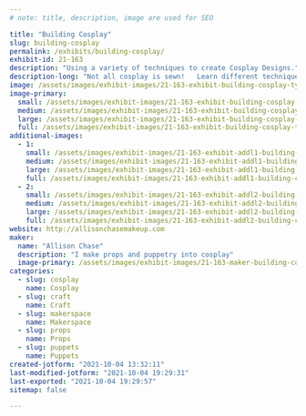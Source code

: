 ```yaml
---
# note: title, description, image are used for SEO

title: "Building Cosplay"
slug: building-cosplay
permalink: /exhibits/building-cosplay/
exhibit-id: 21-163
description: "Using a variety of techniques to create Cosplay Designs."
description-long: "Not all cosplay is sewn!   Learn different techniques such as prop building, puppetry and needlefelting that you can incorporate in to your next costume."
image: /assets/images/exhibit-images/21-163-exhibit-building-cosplay-tyrsypn-large.jpg
image-primary: 
  small: /assets/images/exhibit-images/21-163-exhibit-building-cosplay-tyrsypn-small.jpg
  medium: /assets/images/exhibit-images/21-163-exhibit-building-cosplay-tyrsypn-medium.jpg
  large: /assets/images/exhibit-images/21-163-exhibit-building-cosplay-tyrsypn-large.jpg
  full: /assets/images/exhibit-images/21-163-exhibit-building-cosplay-tyrsypn-full.jpg
additional-images: 
  - 1:
    small: /assets/images/exhibit-images/21-163-exhibit-addl1-building-cosplay-img-1984-small.JPG
    medium: /assets/images/exhibit-images/21-163-exhibit-addl1-building-cosplay-img-1984-medium.JPG
    large: /assets/images/exhibit-images/21-163-exhibit-addl1-building-cosplay-img-1984-large.JPG
    full: /assets/images/exhibit-images/21-163-exhibit-addl1-building-cosplay-img-1984-full.JPG
  - 2:
    small: /assets/images/exhibit-images/21-163-exhibit-addl2-building-cosplay-img-4064-small.JPG
    medium: /assets/images/exhibit-images/21-163-exhibit-addl2-building-cosplay-img-4064-medium.JPG
    large: /assets/images/exhibit-images/21-163-exhibit-addl2-building-cosplay-img-4064-large.JPG
    full: /assets/images/exhibit-images/21-163-exhibit-addl2-building-cosplay-img-4064-full.JPG
website: http://allisonchasemakeup.com
maker: 
  name: "Allison Chase"
  description: "I make props and puppetry into cosplay"
  image-primary: /assets/images/exhibit-images/21-163-maker-building-cosplay-40449657-679352139108559-2839698746797719552-o-medium.jpg
categories: 
  - slug: cosplay
    name: Cosplay
  - slug: craft
    name: Craft
  - slug: makerspace
    name: Makerspace
  - slug: props
    name: Props
  - slug: puppets
    name: Puppets
created-jotform: "2021-10-04 13:32:11"
last-modified-jotform: "2021-10-04 19:29:31"
last-exported: "2021-10-04 19:29:57"
sitemap: false

---
```

